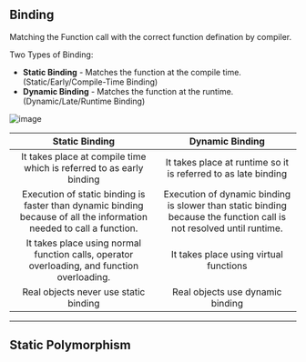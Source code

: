 ## Binding
Matching the Function call with the correct function defination by compiler.   

Two Types of Binding:      
+ **Static Binding** - Matches the function at the compile time. (Static/Early/Compile-Time Binding)
+ **Dynamic Binding** - Matches the function at the runtime. (Dynamic/Late/Runtime Binding) 

![image](https://github.com/abirxgpt/Sem-3rd/assets/142162873/cabece8f-db1d-4845-9c5f-903686494931)

|                                                  **Static Binding**                                                  |                                                 **Dynamic Binding**                                                 |
|:--------------------------------------------------------------------------------------------------------------------:|:-------------------------------------------------------------------------------------------------------------------:|
|                         It takes place at compile time which is referred to as early binding                         |                            It takes place at runtime so it is referred to as late binding                           |
| Execution of static binding is faster than dynamic binding because of all the information needed to call a function. | Execution of dynamic binding is slower than static binding because the function call is not resolved until runtime. |
|              It takes place using normal function calls, operator overloading, and function overloading.             |                                        It takes place using virtual functions                                       |
|                                         Real objects never use static binding                                        |                                           Real objects use dynamic binding                                          |

---

## Static Polymorphism
